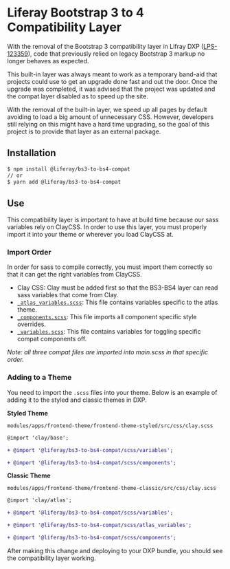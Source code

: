 # Liferay Bootstrap 3 to 4 Compatibility Layer

With the removal of the Bootstrap 3 compatibility layer in Lifray DXP ([LPS-123359](https://issues.liferay.com/browse/LPS-123359)), code that previously relied on legacy Bootstrap 3 markup no longer behaves as expected.

This built-in layer was always meant to work as a temporary band-aid that projects could use to get an upgrade done fast and out the door. Once the upgrade was completed, it was advised that the project was updated and the compat layer disabled as to speed up the site.

With the removal of the built-in layer, we speed up all pages by default avoiding to load a big amount of unnecessary CSS. However, developers still relying on this might have a hard time upgrading, so the goal of this project is to provide that layer as an external package.

## Installation

```sh
$ npm install @liferay/bs3-to-bs4-compat
// or
$ yarn add @liferay/bs3-to-bs4-compat
```

## Use

This compatibility layer is important to have at build time because our sass variables rely on ClayCSS. In order to use this layer, you must properly import it into your theme or wherever you load ClayCSS at.

### Import Order

In order for sass to compile correctly, you must import them correctly so that it can get the right variables from ClayCSS.

-   Clay CSS: Clay must be added first so that the BS3-BS4 layer can read sass variables that come from Clay.
-   [`_atlas_variables.scss`](scss/_atlas_variables.scss): This file contains variables specific to the atlas theme.
-   [`_components.scss`](scss/_components_.scss): This file imports all component specific style overrides.
-   [`_variables.scss`](scss/_variables.scss): This file contains variables for toggling specific compat components off.

_Note: all three compat files are imported into main.scss in that specific order._

### Adding to a Theme

You need to import the `.scss` files into your theme. Below is an example of adding it to the styled and classic themes in DXP.

**Styled Theme**

`modules/apps/frontend-theme/frontend-theme-styled/src/css/clay.scss`

```diff
@import 'clay/base';

+ @import '@liferay/bs3-to-bs4-compat/scss/variables';

+ @import '@liferay/bs3-to-bs4-compat/scss/components';
```

**Classic Theme**

`modules/apps/frontend-theme/frontend-theme-classic/src/css/clay.scss`

```diff
@import 'clay/atlas';

+ @import '@liferay/bs3-to-bs4-compat/scss/variables';

+ @import '@liferay/bs3-to-bs4-compat/scss/atlas_variables';

+ @import '@liferay/bs3-to-bs4-compat/scss/components';
```

After making this change and deploying to your DXP bundle, you should see the compatibility layer working.
